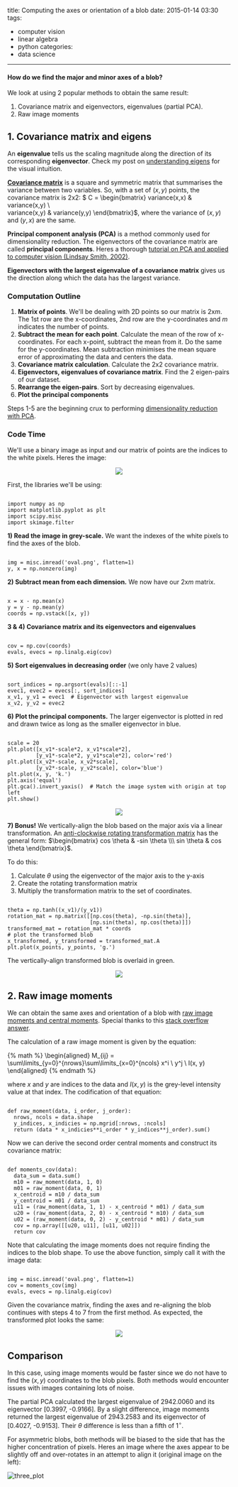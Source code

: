 title: Computing the axes or orientation of a blob
date: 2015-01-14 03:30
tags:
- computer vision
- linear algebra
- python
categories:
- data science
---

#### How do we find the major and minor axes of a blob?
We look at using 2 popular methods to obtain the same result:

1. Covariance matrix and eigenvectors, eigenvalues (partial PCA).
2. Raw image moments

## 1. Covariance matrix and eigens
An **eigenvalue** tells us the scaling magnitude along the direction of its corresponding **eigenvector**. Check my post on [understanding eigens](https://alyssaq.github.io/2015/understanding-eigenvectors-and-eigenvalues-visually) for the visual intuition.

[**Covariance matrix**](http://mathworld.wolfram.com/CovarianceMatrix.html) is a square and symmetric matrix that summarises the variance between two variables. So, with a set of $(x, y)$ points, the covariance matrix is 2x2:
$ C = \begin{bmatrix}
variance(x,x) & variance(x,y) \\\
variance(x,y) & variance(y,y)
\end{bmatrix}$, where the variance of $(x, y)$ and $(y, x)$ are the same.

**Principal component analysis (PCA)** is a method commonly used for dimensionality reduction. The eigenvectors of the covariance matrix are called **principal components**. Heres a thorough [tutorial on PCA and applied to computer vision (Lindsay Smith, 2002)](http://www.cs.otago.ac.nz/cosc453/student_tutorials/principal_components.pdf).

**Eigenvectors with the largest eigenvalue of a covariance matrix** gives us the direction along which the data has the largest variance.

### Computation Outline
1. **Matrix of points**. We'll be dealing with 2D points so our matrix is 2x*m*. The 1st row are the x-coordinates, 2nd row are the y-coordinates and *m* indicates the number of points.
2. **Subtract the mean for each point**. Calculate the mean of the row of x-coordinates. For each x-point, subtract the mean from it. Do the same for the y-coordinates. Mean subtraction minimises the mean square error of approximating the data and centers the data.
3. **Covariance matrix calculation**. Calculate the 2x2 covariance matrix.
4. **Eigenvectors, eigenvalues of covariance matrix**. Find the 2 eigen-pairs of our dataset.
5. **Rearrange the eigen-pairs**. Sort by decreasing eigenvalues.
6. **Plot the principal components**

Steps 1-5 are the beginning crux to performing [dimensionality reduction with PCA](http://en.wikipedia.org/wiki/Principal_component_analysis#Computing_PCA_using_the_covariance_method).

### Code Time
We'll use a binary image as input and our matrix of points are the indices to the white pixels. Heres the image:

<p style="text-align:center">
<img src="https://alyssaq.github.io/blog/images/blob_axes-skewed_oval.png">
</p>

First, the libraries we'll be using:
<pre><code class="language-python">
import numpy as np
import matplotlib.pyplot as plt
import scipy.misc
import skimage.filter
</code></pre>

**1) Read the image in grey-scale.** We want the indexes of the white pixels to find the axes of the blob.

<pre><code class="language-python">
img = misc.imread('oval.png', flatten=1)
y, x = np.nonzero(img)
</code></pre>

**2) Subtract mean from each dimension.** We now have our 2x*m* matrix.
<pre><code class="language-python">
x = x - np.mean(x)
y = y - np.mean(y)
coords = np.vstack([x, y])
</code></pre>

**3 & 4) Covariance matrix and its eigenvectors and eigenvalues**
<pre><code class="language-python">
cov = np.cov(coords)
evals, evecs = np.linalg.eig(cov)
</code></pre>

**5) Sort eigenvalues in decreasing order** (we only have 2 values)
<pre><code class="language-python">
sort_indices = np.argsort(evals)[::-1]
evec1, evec2 = evecs[:, sort_indices]
x_v1, y_v1 = evec1  # Eigenvector with largest eigenvalue
x_v2, y_v2 = evec2
</code></pre>

**6) Plot the principal components.** The larger eigenvector is plotted in red and drawn twice as long as the smaller eigenvector in blue.
<pre><code class="language-python">
scale = 20
plt.plot([x_v1*-scale*2, x_v1*scale*2],
		 [y_v1*-scale*2, y_v1*scale*2], color='red')
plt.plot([x_v2*-scale, x_v2*scale],
		 [y_v2*-scale, y_v2*scale], color='blue')
plt.plot(x, y, 'k.')
plt.axis('equal')
plt.gca().invert_yaxis()  # Match the image system with origin at top left
plt.show()
</code></pre>

<p style="text-align:center">
<img src="https://alyssaq.github.io/blog/images/blob_axes-eigens_plot.png">
</p>

**7) Bonus!** We vertically-align the blob based on the major axis via a linear transformation. An [anti-clockwise rotating transformation matrix](https://alyssaq.github.io/2015/visualising-matrices-and-affine-transformations-with-python#rotating) has the general form: $\begin{bmatrix}
cos \theta & -sin \theta \\\
sin \theta & cos \theta
\end{bmatrix}$.

To do this:

 1. Calculate $\theta$ using the eigenvector of the major axis to the y-axis
 2. Create the rotating transformation matrix
 3. Multiply the transformation matrix to the set of coordinates.
<pre><code class="language-python">
theta = np.tanh((x_v1)/(y_v1))  
rotation_mat = np.matrix([[np.cos(theta), -np.sin(theta)],
                          [np.sin(theta), np.cos(theta)]])
transformed_mat = rotation_mat * coords
# plot the transformed blob
x_transformed, y_transformed = transformed_mat.A
plt.plot(x_points, y_points, 'g.')
</code></pre>

The vertically-align transformed blob is overlaid in green.
<p style="text-align:center">
<img src="https://alyssaq.github.io/blog/images/blob_axes-transformed_plot.png">
</p>

## 2. Raw image moments
We can obtain the same axes and orientation of a blob with [raw image moments and central moments](http://en.wikipedia.org/wiki/Image_moment#Raw_moments). Special thanks to this [stack overflow answer](http://stackoverflow.com/questions/9005659/compute-eigenvectors-of-image-in-python).

The calculation of a raw image moment is given by the equation:

{% math %}
\begin{aligned}
M_{ij}  = \sum\limits_{y=0}^{nrows}\sum\limits_{x=0}^{ncols} x^i \ y^j \ I(x, y)
\end{aligned}
{% endmath %}


  <script src="//cdn.mathjax.org/mathjax/latest/MathJax.js?config=TeX-AMS_HTML"></script>
  <script type="text/x-mathjax-config">
  MathJax.Hub.Config({   tex2jax: {inlineMath: [['$','$'], ['\\(','\\)']]}, processEscapes: true });
  </script>

where $x$ and $y$ are indices to the data and $I(x, y)$ is the grey-level intensity value at that index. The codification of that equation:

<pre><code class="language-python">
def raw_moment(data, i_order, j_order):
  nrows, ncols = data.shape
  y_indices, x_indicies = np.mgrid[:nrows, :ncols]
  return (data * x_indicies**i_order * y_indices**j_order).sum()
</code></pre>

Now we can derive the second order central moments and construct its covariance matrix:
<pre><code class="language-python">
def moments_cov(data):
  data_sum = data.sum()
  m10 = raw_moment(data, 1, 0)
  m01 = raw_moment(data, 0, 1)
  x_centroid = m10 / data_sum
  y_centroid = m01 / data_sum
  u11 = (raw_moment(data, 1, 1) - x_centroid * m01) / data_sum
  u20 = (raw_moment(data, 2, 0) - x_centroid * m10) / data_sum
  u02 = (raw_moment(data, 0, 2) - y_centroid * m01) / data_sum
  cov = np.array([[u20, u11], [u11, u02]])
  return cov
</code></pre>

Note that calculating the image moments does not require finding the indices to the blob shape. To use the above function, simply call it with the image data:
<pre><code class="language-python">
img = misc.imread('oval.png', flatten=1)
cov = moments_cov(img)
evals, evecs = np.linalg.eig(cov)
</code></pre>

Given the covariance matrix, finding the axes and re-aligning the blob continues with steps 4 to 7 from the first method. As expected, the transformed plot looks the same:
<p style="text-align:center">
<img src="https://alyssaq.github.io/blog/images/blob_axes-moments_plot.png">
</p>


## Comparison
In this case, using image moments would be faster since we do not have to find the $(x, y)$ coordinates to the blob pixels. Both methods would encounter issues with images containing lots of noise.

The partial PCA calculated the largest eigenvalue of 2942.0060 and its eigenvector [0.3997, -0.9166]. By a slight difference, image moments returned the largest eigenvalue of 2943.2583 and its eigenvector of [0.4027, -0.9153].
Their $\theta$ difference is less than a fifth of $1^\circ$.

For asymmetric blobs, both methods will be biased to the side that has the higher concentration of pixels. Heres an image where the axes appear to be slightly off and over-rotates in an attempt to align it (original image on the left):

![three_plot](https://alyssaq.github.io/blog/images/blob_axes-three_plot.png)
